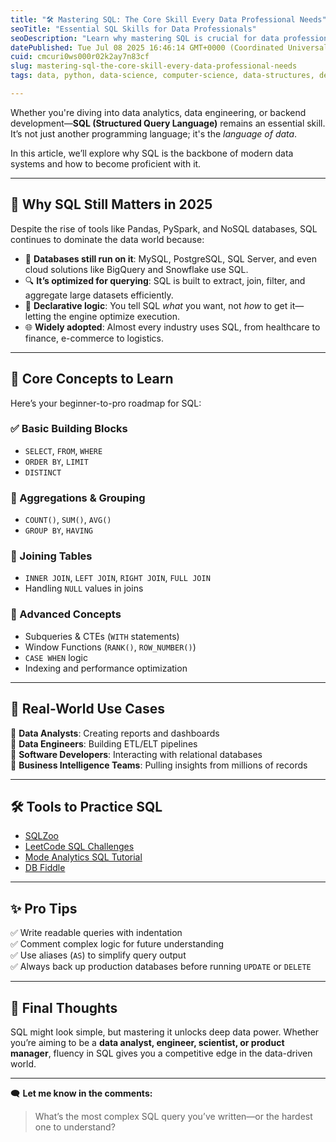 ```yaml
---
title: "🛠️ Mastering SQL: The Core Skill Every Data Professional Needs"
seoTitle: "Essential SQL Skills for Data Professionals"
seoDescription: "Learn why mastering SQL is crucial for data professionals and dive into essential concepts, advanced techniques, and real-world applications"
datePublished: Tue Jul 08 2025 16:46:14 GMT+0000 (Coordinated Universal Time)
cuid: cmcuri0ws000r02k2ay7n83cf
slug: mastering-sql-the-core-skill-every-data-professional-needs
tags: data, python, data-science, computer-science, data-structures, developer, sql, coding, devops, software-engineering, dataengineering, codenewbies

---
```


Whether you're diving into data analytics, data engineering, or backend development—**SQL (Structured Query Language)** remains an essential skill. It’s not just another programming language; it's the *language of data*.

In this article, we’ll explore why SQL is the backbone of modern data systems and how to become proficient with it.

---

## 📌 Why SQL Still Matters in 2025

Despite the rise of tools like Pandas, PySpark, and NoSQL databases, SQL continues to dominate the data world because:

- 💾 **Databases still run on it**: MySQL, PostgreSQL, SQL Server, and even cloud solutions like BigQuery and Snowflake use SQL.
- 🔍 **It’s optimized for querying**: SQL is built to extract, join, filter, and aggregate large datasets efficiently.
- 🧠 **Declarative logic**: You tell SQL *what* you want, not *how* to get it—letting the engine optimize execution.
- 🌐 **Widely adopted**: Almost every industry uses SQL, from healthcare to finance, e-commerce to logistics.

---

## 🧱 Core Concepts to Learn

Here’s your beginner-to-pro roadmap for SQL:

### ✅ Basic Building Blocks
- `SELECT`, `FROM`, `WHERE`
- `ORDER BY`, `LIMIT`
- `DISTINCT`

### 🧮 Aggregations & Grouping
- `COUNT()`, `SUM()`, `AVG()`
- `GROUP BY`, `HAVING`

### 🔗 Joining Tables
- `INNER JOIN`, `LEFT JOIN`, `RIGHT JOIN`, `FULL JOIN`
- Handling `NULL` values in joins

### 🧰 Advanced Concepts
- Subqueries & CTEs (`WITH` statements)
- Window Functions (`RANK()`, `ROW_NUMBER()`)
- `CASE WHEN` logic
- Indexing and performance optimization

---

## 🚀 Real-World Use Cases

🔹 **Data Analysts**: Creating reports and dashboards  
🔹 **Data Engineers**: Building ETL/ELT pipelines  
🔹 **Software Developers**: Interacting with relational databases  
🔹 **Business Intelligence Teams**: Pulling insights from millions of records

---

## 🛠️ Tools to Practice SQL

- [SQLZoo](https://sqlzoo.net/)
- [LeetCode SQL Challenges](https://leetcode.com/problemset/database/)
- [Mode Analytics SQL Tutorial](https://mode.com/sql-tutorial/)
- [DB Fiddle](https://www.db-fiddle.com/)

---

## ✨ Pro Tips

✅ Write readable queries with indentation  
✅ Comment complex logic for future understanding  
✅ Use aliases (`AS`) to simplify query output  
✅ Always back up production databases before running `UPDATE` or `DELETE`  

---

## 💬 Final Thoughts

SQL might look simple, but mastering it unlocks deep data power. Whether you’re aiming to be a **data analyst, engineer, scientist, or product manager**, fluency in SQL gives you a competitive edge in the data-driven world.

---

🗨️ **Let me know in the comments:**  
> What’s the most complex SQL query you’ve written—or the hardest one to understand?
